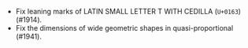 * Fix leaning marks of LATIN SMALL LETTER T WITH CEDILLA (`U+0163`) (#1914).
* Fix the dimensions of wide geometric shapes in quasi-proportional (#1941).
